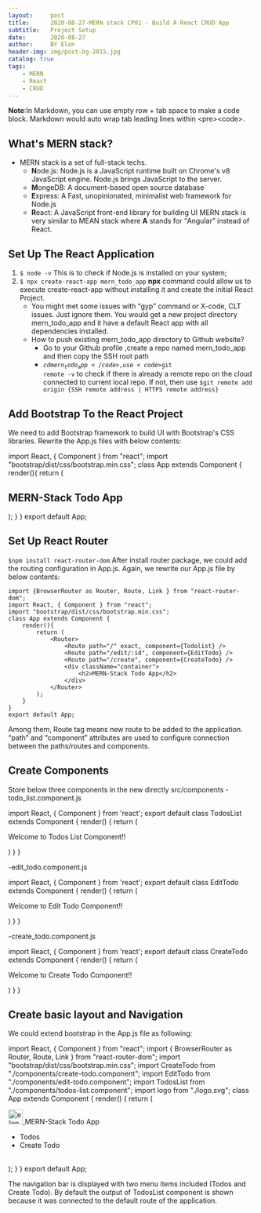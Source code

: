 ```yaml
---
layout:     post
title:      2020-08-27-MERN stack CP01 - Build A React CRUD App
subtitle:   Project Setup
date:       2020-08-27
author:     BY Elon
header-img: img/post-bg-2015.jpg
catalog: true
tags:
    - MERN
    - React
    - CRUD
---
```

<strong>Note</strong>:In Markdown, you can use empty row + tab space to make a code block. Markdown would auto wrap tab leading lines within &lt;pre&gt;&lt;code&gt;.<br/>
## What's MERN stack?
- MERN stack is a set of full-stack techs. 
	+ **N**ode.js: Node.js is a JavaScript runtime built on Chrome's v8 JavaScript engine. Node.js brings JavaScript to the server.
	+ **M**ongeDB: A document-based open source database
	+ **E**xpress: A Fast, unopinionated, minimalist web framework for Node.js
	+ **R**eact: A JavaScript front-end library for building UI
MERN stack is very similar to MEAN stack where <strong>A</strong> stands for <q>Angular</q> instead of React.

## Set Up The React Application
1. <code>$ node -v</code> This is to check if Node.js is installed on your system;
2. <code>$ npx create-react-app mern_todo_app</code> <b>npx</b> command could allow us to execute create-react-app without installing it and create the initial React Project.
	- You might met some issues with <q>gyp</q> command or X-code, CLT issues. Just ignore them. You would get a new project directory mern_todo_app and it have a default React app with all dependencies installed.
	- How to push existing mern_todo_app directory to Github website?
		- Go to your Github profile ,create a repo named mern_todo_app and then copy the SSH root path
		- <code>$cd mern_todo_app</code>, use <code>$git remote -v</code> to check if there is already a remote repo on the cloud connected to current local repo. If not, then use <code>$git remote add origin {SSH remote address | HTTPS remote address}</code>

## Add Bootstrap To the React Project
We need to add Bootstrap framework to build UI with Bootstrap's CSS libraries. Rewrite the App.js files with below contents:

  import React, { Component } from "react";
  import "bootstrap/dist/css/bootstrap.min.css";
  class App extends Component {
	    render(){
		  return (
			    <div className="container">
				    <h2>MERN-Stack Todo App</h2>
			    </div>
		    );
	    }
  }
  export default App;

## Set Up React Router
<code>$npm install react-router-dom</code> After install router package, we could add the routing configuration in App.js. Again, we rewrite our App.js file by below contents:

	import {BrowserRouter as Router, Route, Link } from "react-router-dom";
	import React, { Component } from "react";
	import "bootstrap/dist/css/bootstrap.min.css";
	class App extends Component {
		render(){
			return (
				<Router>
					<Route path="/" exact, component={Todolist} />
					<Route path="/edit/:id", component={EditTodo} />
					<Route path="/create", component={CreateTodo} />
					<div className="container">
						<h2>MERN-Stack Todo App</h2>
					</div>
				</Router>
			);
		}
	}
	export default App;

Among them, Route tag means new route to be added to the application. <q>path</q> and <q>component</q> attributes are used to configure connection between the paths/routes and components.

## Create Components
Store below three components in the new directly src/components
-todo_list.component.js

  import React, { Component } from 'react';
  export default class TodosList extends Component {
    render() {
        return (
            <div>
                <p>Welcome to Todos List Component!!</p>
            </div>
        )
    }
  }

-edit_todo.component.js
	
  import React, { Component } from 'react';
  export default class EditTodo extends Component {
    render() {
        return (
            <div>
                <p>Welcome to Edit Todo Component!!</p>
            </div>
        )
    }
  }

-create_todo.component.js

  import React, { Component } from 'react';
  export default class CreateTodo extends Component {
    render() {
        return (
            <div>
                <p>Welcome to Create Todo Component!!</p>
            </div>
        )
    }
  }

## Create basic layout and Navigation
We could extend bootstrap in the App.js file as following:
  
  import React, { Component } from "react";
  import { BrowserRouter as Router, Route, Link } from "react-router-dom";
  import "bootstrap/dist/css/bootstrap.min.css";
  import CreateTodo from "./components/create-todo.component";
  import EditTodo from "./components/edit-todo.component";
  import TodosList from "./components/todos-list.component";
  import logo from "./logo.svg";
  class App extends Component {
    render() {
      return (
        <Router>
          <div className="container">
            <nav className="navbar navbar-expand-lg navbar-light bg-light">
              <a class="navbar-brand" href="http://elonhangyang.com" target="_blank">
                <img src={logo} width="30" height="30" alt="elonhangyang.com" />
              </a>
              <Link to="/" className="navbar-brand">MERN-Stack Todo App</Link>
              <div className="collpase navbar-collapse">
                <ul className="navbar-nav mr-auto">
                  <li className="navbar-item">
                    <Link to="/" className="nav-link">Todos</Link>
                  </li>
                  <li className="navbar-item">
                    <Link to="/create" className="nav-link">Create Todo</Link>
                  </li>
                </ul>
              </div>
            </nav>
            <br/>
            <Route path="/" exact component={TodosList} />
            <Route path="/edit/:id" component={EditTodo} />
            <Route path="/create" component={CreateTodo} />
          </div>
        </Router>
      );
    }
  }
  export default App;

The navigation bar is displayed with two menu items included (Todos and Create Todo). By default the output of TodosList component is shown because it was connected to the default route of the application.